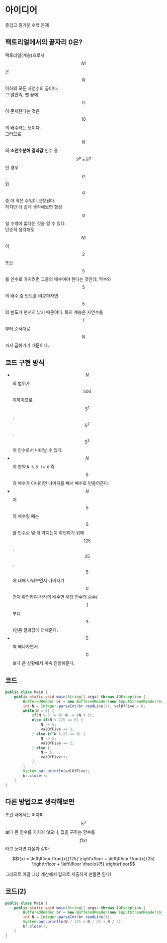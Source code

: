 # 아이디어
즐겁고 즐거운 수학 문제

## 팩토리얼에서의 끝자리 0은?
팩토리얼(계승)으로서 $$N!$$은 $$N$$ 이하의 모든 자연수의 곱이다.   
그 말인즉, 맨 끝에 $$0$$이 존재한다는 것은 $$10$$의 배수라는 뜻이다.   
그러므로 $$N$$의 **소인수분해 결과값** 인수 중 $$2^p×5^q$$인 경우 $$p$$와 $$q$$ 중 더 작은 수임이 보장된다.   
하지만 더 쉽게 생각해보면 항상 $$q$$일 수밖에 없다는 것을 알 수 있다.   
단순히 생각해도 $$N!$$이 $$2$$ 또는 $$5$$를 인수로 가지려면 그들의 배수여야 한다는 것인데, 짝수와 $$5$$의 배수 중 빈도를 비교하자면 $$5$$의 빈도가 현저히 낮기 때문이다.
특히 계승은 자연수를 $$1$$부터 순서대로 $$N$$까지 곱해가기 때문이다.

## 코드 구현 방식
- $$N$$의 범위가 $$500$$ 이하이므로 $$5^1$$, $$5^2$$, $$5^3$$이 인수로서 나타날 수 있다.
- $$N$$이 만약 `N % 5 != 0` 즉 $$5$$의 배수가 아니라면 나머지를 빼서 배수로 만들어준다.
- $$N$$이 $$5$$의 배수일 때는 $$5$$를 인수로 몇 개 가지는지 확인하기 위해 $$125$$, $$25$$, $$5$$에 대해 나눠보면서 나머지가 $$0$$인지 확인하여 각각의 배수면 해당 인수의 승수($$1$$부터 $$3$$)만큼 결과값에 더해준다.
- $$5$$씩 빼나가면서 $$0$$보다 큰 상황에서 계속 진행해준다.

## 코드
```JAVA
public class Main {
    public static void main(String[] args) throws IOException {
        BufferedReader br = new BufferedReader(new InputStreamReader(System.in));
        int N = Integer.parseInt(br.readLine()), valOfFive = 0;
        while(N > 0) {
            if(N % 5 != 0) N -= (N % 5);
            else if(N % 125 == 0) {
                N -= 5;
                valOfFive += 3;
            } else if(N % 25 == 0) {
                N -= 5;
                valOfFive += 2;
            } else {
                N-= 5;
                valOfFive++;
            }
        }
        System.out.println(valOfFive);
        br.close();
    }
}
```

## 다른 방법으로 생각해보면
조건 내에서는 어차피 $$5^3$$보다 큰 인수를 가지지 않으니, 값을 구하는 함수를 $$f(x)$$라고 둔다면 다음과 같다.

$$f(x) = \left\lfloor \frac{x}{125} \right\rfloor + \left\lfloor \frac{x}{25} \right\rfloor + \left\lfloor \frac{x}{5} \right\rfloor$$

그러므로 이걸 그냥 계산해서 답으로 제출하게 만들면 된다!

## 코드(2)
```JAVA
public class Main {
    public static void main(String[] args) throws IOException {
        BufferedReader br = new BufferedReader(new InputStreamReader(System.in));
        int N = Integer.parseInt(br.readLine());
        System.out.println(N / 125 + N / 25 + N / 5);
        br.close();
    }
}
```
